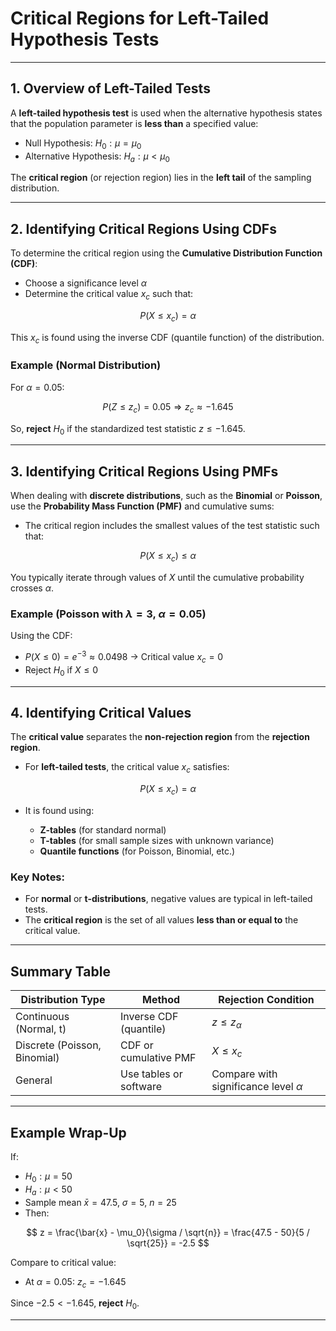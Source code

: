 # **Critical Regions for Left-Tailed Hypothesis Tests**

---

## **1. Overview of Left-Tailed Tests**

A **left-tailed hypothesis test** is used when the alternative hypothesis states that the population parameter is **less than** a specified value:

* Null Hypothesis: $`H_0: \mu = \mu_0`$
* Alternative Hypothesis: $`H_a: \mu < \mu_0`$

The **critical region** (or rejection region) lies in the **left tail** of the sampling distribution.

---

## **2. Identifying Critical Regions Using CDFs**

To determine the critical region using the **Cumulative Distribution Function (CDF)**:

* Choose a significance level $`\alpha`$
* Determine the critical value $`x_c`$ such that:

$$
P(X \leq x_c) = \alpha
$$

This $`x_c`$ is found using the inverse CDF (quantile function) of the distribution.

### **Example (Normal Distribution)**

For $`\alpha = 0.05`$:

$$
P(Z \leq z_c) = 0.05 \Rightarrow z_c \approx -1.645
$$

So, **reject** $`H_0`$ if the standardized test statistic $`z \leq -1.645`$.

---

## **3. Identifying Critical Regions Using PMFs**

When dealing with **discrete distributions**, such as the **Binomial** or **Poisson**, use the **Probability Mass Function (PMF)** and cumulative sums:

* The critical region includes the smallest values of the test statistic such that:

$$
P(X \leq x_c) \leq \alpha
$$

You typically iterate through values of $`X`$ until the cumulative probability crosses $`\alpha`$.

### **Example (Poisson with $`\lambda = 3`$, $`\alpha = 0.05`$)**

Using the CDF:

* $`P(X \leq 0) = e^{-3} \approx 0.0498`$ → Critical value $`x_c = 0`$
* Reject $`H_0`$ if $`X \leq 0`$

---

## **4. Identifying Critical Values**

The **critical value** separates the **non-rejection region** from the **rejection region**.

* For **left-tailed tests**, the critical value $`x_c`$ satisfies:

$$
P(X \leq x_c) = \alpha
$$

* It is found using:

  * **Z-tables** (for standard normal)
  * **T-tables** (for small sample sizes with unknown variance)
  * **Quantile functions** (for Poisson, Binomial, etc.)

### **Key Notes:**

* For **normal** or **t-distributions**, negative values are typical in left-tailed tests.
* The **critical region** is the set of all values **less than or equal to** the critical value.

---

## **Summary Table**

| Distribution Type            | Method                 | Rejection Condition                      |
| ---------------------------- | ---------------------- | ---------------------------------------- |
| Continuous (Normal, t)       | Inverse CDF (quantile) | $`z \leq z_\alpha`$                        |
| Discrete (Poisson, Binomial) | CDF or cumulative PMF  | $`X \leq x_c`$                             |
| General                      | Use tables or software | Compare with significance level $`\alpha`$ |

---

## **Example Wrap-Up**

If:

* $`H_0: \mu = 50`$
* $`H_a: \mu < 50`$
* Sample mean $`\bar{x} = 47.5`$, $`\sigma = 5`$, $`n = 25`$
* Then:

$$
z = \frac{\bar{x} - \mu_0}{\sigma / \sqrt{n}} = \frac{47.5 - 50}{5 / \sqrt{25}} = -2.5
$$

Compare to critical value:

* At $`\alpha = 0.05`$: $`z_c = -1.645`$

Since $`-2.5 < -1.645`$, **reject** $`H_0`$.

---
